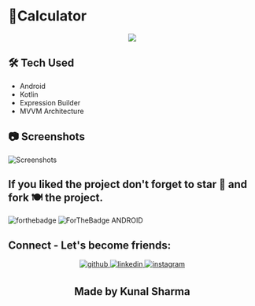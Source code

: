 # 🧮Calculator 
<p align="center">
  <img src="https://cdn-icons-png.flaticon.com/128/7378/7378257.png">
</p>

## 🛠 Tech Used
- Android
- Kotlin
- Expression Builder
- MVVM Architecture

## 📷 Screenshots

![Screenshots](https://user-images.githubusercontent.com/57036954/105828671-6adfc280-5fe9-11eb-8d7e-247c7092d0b1.png)


## If you liked the project don't forget to star 🌟 and fork 🍽 the project.
![forthebadge](https://forthebadge.com/images/badges/built-with-love.svg)
![ForTheBadge ANDROID](https://forthebadge.com/images/badges/built-for-android.svg)

## Connect - Let's become friends:
<div align="center">
<a href="https://github.com/Kunal-sharma05" target="_blank">
<img src=https://img.shields.io/badge/github-%2324292e.svg?&style=for-the-badge&logo=github&logoColor=white alt=github style="margin-bottom: 5px;" />
</a>
<a href="https://www.linkedin.com/in/kunal-sharma-b5ba86204/" target="_blank">
<img src=https://img.shields.io/badge/linkedin-%231E77B5.svg?&style=for-the-badge&logo=linkedin&logoColor=white alt=linkedin style="margin-bottom: 5px;" />
</a>
<a href="https://www.instagram.com/kushuu.__/" target="_blank">
<img src=https://img.shields.io/badge/instagram-%23000000.svg?&style=for-the-badge&logo=instagram&logoColor=white alt=instagram style="margin-bottom: 5px;" />
</a>
</div> 
<h2 align="center">Made by Kunal Sharma</h2>
